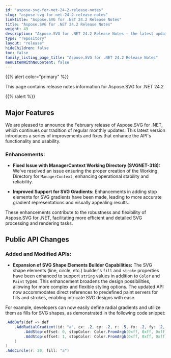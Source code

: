 ```yaml
---
id: "aspose-svg-for-net-24-2-release-notes"
slug: "aspose-svg-for-net-24-2-release-notes"
linktitle: "Aspose.SVG for .NET 24.2 Release Notes"
title: "Aspose.SVG for .NET 24.2 Release Notes"
weight: 49
description: "Aspose.SVG for .NET 24.2 Release Notes – the latest updates and fixes."
type: "repository"
layout: "release"
hideChildren: false
toc: false
family_listing_page_title: "Aspose.SVG for .NET 24.2 Release Notes"
menuItemWithNoContent: false
---
```

{{% alert color="primary" %}}

This page contains release notes information for Aspose.SVG for .NET 24.2

{{% /alert %}}

## **Major Features**

We are pleased to announce the February release of Aspose.SVG for .NET, which continues our tradition of regular monthly updates. This latest version introduces a series of improvements and fixes that enhance the API's functionality and usability.

### Enhancements:
- **Fixed Issue with ManagerContext Working Directory (SVGNET-318):** We've resolved an issue ensuring the proper creation of the Working Directory for `ManagerContext`, enhancing operational stability and reliability.

- **Improved Support for SVG Gradients:** Enhancements in adding stop elements for SVG gradients have been made, leading to more accurate gradient representations and visually appealing results.

These enhancements contribute to the robustness and flexibility of Aspose.SVG for .NET, facilitating more efficient and detailed SVG processing and rendering tasks.

## **Public API Changes**

### Added and Modified APIs:

- **Expansion of SVG Shape Elements Builder Capabilities:**
  The SVG shape elements (line, circle, etc.) builder's `fill` and `stroke` properties have been enhanced to support `string` values in addition to `Color` and `Paint` types. This enhancement broadens the design possibilities, allowing for more complex and flexible styling options. The updated API now accommodates direct references to predefined paint servers for fills and strokes, enabling intricate SVG designs with ease.

For example, developers can now easily define radial gradients and utilize them as fills for SVG shapes, as demonstrated in the following code snippet:

```csharp
.AddDefs(def => def
    .AddRadialGradient(id: "a", cx: .2, cy: .2, r: .5, fx: .2, fy: .2, extend: ev => ev
        .AddStop(offset: 0, stopColor: Color.FromArgb(0xff, 0xff, 0xff), stopOpacity: .7)
        .AddStop(offset: 1, stopColor: Color.FromArgb(0xff, 0xff, 0xff), stopOpacity: 0)
    )
)
.AddCircle(r: 20, fill: "a")
```


